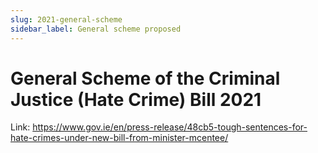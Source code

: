 ```yaml
---
slug: 2021-general-scheme
sidebar_label: General scheme proposed
---
```

# General Scheme of the Criminal Justice (Hate Crime) Bill 2021

Link: https://www.gov.ie/en/press-release/48cb5-tough-sentences-for-hate-crimes-under-new-bill-from-minister-mcentee/

